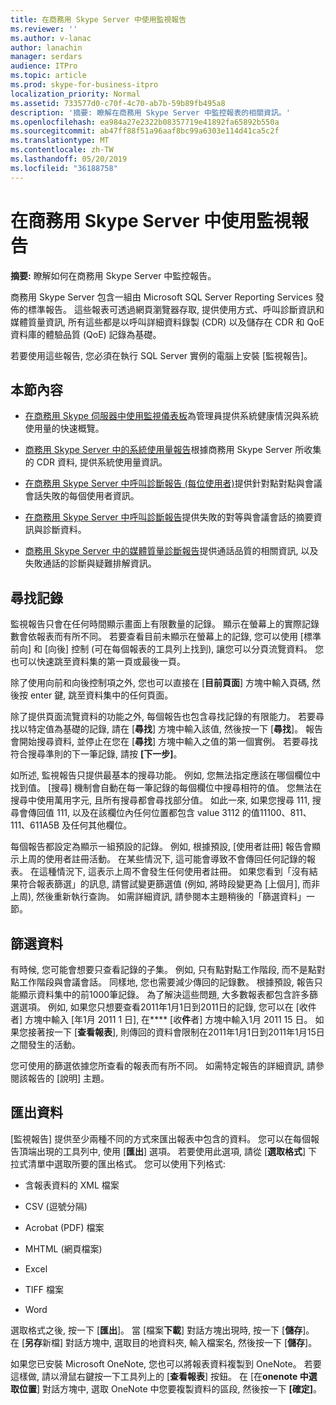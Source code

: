 ```yaml
---
title: 在商務用 Skype Server 中使用監視報告
ms.reviewer: ''
ms.author: v-lanac
author: lanachin
manager: serdars
audience: ITPro
ms.topic: article
ms.prod: skype-for-business-itpro
localization_priority: Normal
ms.assetid: 733577d0-c70f-4c70-ab7b-59b89fb495a8
description: '摘要: 瞭解在商務用 Skype Server 中監控報表的相關資訊。'
ms.openlocfilehash: ea984a27e2322b08357719e41892fa65892b550a
ms.sourcegitcommit: ab47ff88f51a96aaf8bc99a6303e114d41ca5c2f
ms.translationtype: MT
ms.contentlocale: zh-TW
ms.lasthandoff: 05/20/2019
ms.locfileid: "36188758"
---
```

# <a name="using-monitoring-reports-in-skype-for-business-server"></a>在商務用 Skype Server 中使用監視報告 
 
**摘要:** 瞭解如何在商務用 Skype Server 中監控報告。
  
商務用 Skype Server 包含一組由 Microsoft SQL Server Reporting Services 發佈的標準報告。 這些報表可透過網頁瀏覽器存取, 提供使用方式、呼叫診斷資訊和媒體質量資訊, 所有這些都是以呼叫詳細資料錄製 (CDR) 以及儲存在 CDR 和 QoE 資料庫的體驗品質 (QoE) 記錄為基礎。
  
若要使用這些報告, 您必須在執行 SQL Server 實例的電腦上安裝 [監視報告]。
  
## <a name="in-this-section"></a>本節內容

- [在商務用 Skype 伺服器中使用監視儀表板](monitoring-dashboard.md)為管理員提供系統健康情況與系統使用量的快速概覽。
    
- [商務用 Skype Server 中的系統使用量報告](system-usage-reports.md)根據商務用 Skype Server 所收集的 CDR 資料, 提供系統使用量資訊。
    
- [在商務用 Skype Server 中呼叫診斷報告 (每位使用者)](call-diagnostic-reports-per-user.md)提供針對點對點與會議會話失敗的每個使用者資訊。
    
- [在商務用 Skype Server 中呼叫診斷報告](call-diagnostic-reports.md)提供失敗的對等與會議會話的摘要資訊與診斷資料。
    
- [商務用 Skype Server 中的媒體質量診斷報告](media-quality-diagnostic-reports.md)提供通話品質的相關資訊, 以及失敗通話的診斷與疑難排解資訊。
    
## <a name="locating-records"></a>尋找記錄

監視報告只會在任何時間顯示畫面上有限數量的記錄。 顯示在螢幕上的實際記錄數會依報表而有所不同。 若要查看目前未顯示在螢幕上的記錄, 您可以使用 [標準前向] 和 [向後] 控制 (可在每個報表的工具列上找到), 讓您可以分頁流覽資料。 您也可以快速跳至資料集的第一頁或最後一頁。
  
除了使用向前和向後控制項之外, 您也可以直接在 [**目前頁面**] 方塊中輸入頁碼, 然後按 enter 鍵, 跳至資料集中的任何頁面。
  
除了提供頁面流覽資料的功能之外, 每個報告也包含尋找記錄的有限能力。 若要尋找以特定值為基礎的記錄, 請在 [**尋找**] 方塊中輸入該值, 然後按一下 [**尋找**]。 報告會開始搜尋資料, 並停止在您在 [**尋找**] 方塊中輸入之值的第一個實例。 若要尋找符合搜尋準則的下一筆記錄, 請按 **[下一步]**。
  
如所述, 監視報告只提供最基本的搜尋功能。 例如, 您無法指定應該在哪個欄位中找到值。 [搜尋] 機制會自動在每一筆記錄的每個欄位中搜尋相符的值。 您無法在搜尋中使用萬用字元, 且所有搜尋都會尋找部分值。 如此一來, 如果您搜尋 111, 搜尋會傳回值 111, 以及在該欄位內任何位置都包含 value 3112 的值11100、811、111、611A5B 及任何其他欄位。
  
每個報告都設定為顯示一組預設的記錄。 例如, 根據預設, [使用者註冊] 報告會顯示上周的使用者註冊活動。 在某些情況下, 這可能會導致不會傳回任何記錄的報表。 在這種情況下, 這表示上周不會發生任何使用者註冊。 如果您看到「沒有結果符合報表篩選」的訊息, 請嘗試變更篩選值 (例如, 將時段變更為 [上個月], 而非上周), 然後重新執行查詢。 如需詳細資訊, 請參閱本主題稍後的「篩選資料」一節。
  
## <a name="filtering-data"></a>篩選資料

有時候, 您可能會想要只查看記錄的子集。 例如, 只有點對點工作階段, 而不是點對點工作階段與會議會話。 同樣地, 您也需要減少傳回的記錄數。 根據預設, 報告只能顯示資料集中的前1000筆記錄。 為了解決這些問題, 大多數報表都包含許多篩選選項。 例如, 如果您只想要查看2011年1月1日到2011日的記錄, 您可以在 [收件者] 方塊中輸入 [年1月 2011 1 日], 在**** [收**件**者] 方塊中輸入1月 2011 15 日。 如果您接著按一下 [**查看報表**], 則傳回的資料會限制在2011年1月1日到2011年1月15日之間發生的活動。
  
您可使用的篩選依據您所查看的報表而有所不同。 如需特定報告的詳細資訊, 請參閱該報告的 [說明] 主題。
  
## <a name="exporting-data"></a>匯出資料

[監視報告] 提供至少兩種不同的方式來匯出報表中包含的資料。 您可以在每個報告頂端出現的工具列中, 使用 [**匯出**] 選項。 若要使用此選項, 請從 [**選取格式**] 下拉式清單中選取所要的匯出格式。 您可以使用下列格式:
  
- 含報表資料的 XML 檔案
    
- CSV (逗號分隔)
    
- Acrobat (PDF) 檔案
    
- MHTML (網頁檔案)
    
- Excel
    
- TIFF 檔案
    
- Word
    
選取格式之後, 按一下 [**匯出**]。 當 [檔案**下載**] 對話方塊出現時, 按一下 [**儲存**]。 在 [**另存**新檔] 對話方塊中, 選取目的地資料夾, 輸入檔案名, 然後按一下 [**儲存**]。
  
如果您已安裝 Microsoft OneNote, 您也可以將報表資料複製到 OneNote。 若要這樣做, 請以滑鼠右鍵按一下工具列上的 [**查看報表**] 按鈕。 在 [在**onenote 中選取位置**] 對話方塊中, 選取 OneNote 中您要複製資料的區段, 然後按一下 **[確定]**。
  

